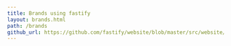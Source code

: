 ```yaml
---
title: Brands using fastify
layout: brands.html
path: /brands
github_url: https://github.com/fastify/website/blob/master/src/website/data/brands.yml
---
```

